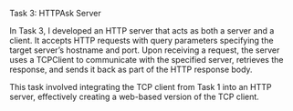 Task 3: HTTPAsk Server

In Task 3, I developed an HTTP server that acts as both a server and a client. It accepts HTTP requests with query parameters specifying the target server’s hostname and port. 
Upon receiving a request, the server uses a TCPClient to communicate with the specified server, retrieves the response, and sends it back as part of the HTTP response body.

This task involved integrating the TCP client from Task 1 into an HTTP server, effectively creating a web-based version of the TCP client.

